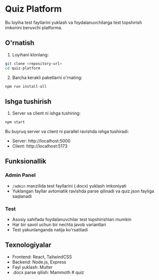 # Quiz Platform

Bu loyiha test fayllarini yuklash va foydalanuvchilarga test topshirish imkonini beruvchi platforma.

## O'rnatish

1. Loyihani klonlang:
```bash
git clone <repository-url>
cd quiz-platform
```

2. Barcha kerakli paketlarni o'rnating:
```bash
npm run install-all
```

## Ishga tushirish

1. Server va client ni ishga tushiring:
```bash
npm start
```

Bu buyruq server va client ni parallel ravishda ishga tushiradi:
- Server: http://localhost:5000
- Client: http://localhost:5173

## Funksionallik

### Admin Panel
- `/admin` manzilida test fayllarini (.docx) yuklash imkoniyati
- Yuklangan fayllar avtomatik ravishda parse qilinadi va quiz.json fayliga saqlanadi

### Test
- Asosiy sahifada foydalanuvchilar test topshirishlari mumkin
- Har bir savol uchun bir nechta javob variantlari
- Test yakunlanganda natija ko'rsatiladi

## Texnologiyalar

- Frontend: React, TailwindCSS
- Backend: Node.js, Express
- Fayl yuklash: Multer
- .docx parse qilish: Mammoth #   q u i z 
 
 